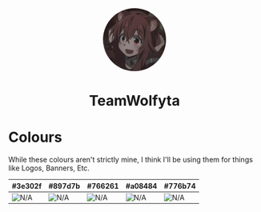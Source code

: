 <div align="center">
  <a href="https://teamwolfyta.xyz"><img src="./assets/profile-picture.jpg" height="25%" width="25%" style="border-radius:50%"></a>
  <h1>TeamWolfyta</h1>
</div>

# Colours

While these colours aren't strictly mine, I think I'll be using them for things like Logos, Banners, Etc.

| #3e302f                                                           | #897d7b                                                           | #766261                                                           | #a08484                                                           | #776b74                                                           |
| ----------------------------------------------------------------- | ----------------------------------------------------------------- | ----------------------------------------------------------------- | ----------------------------------------------------------------- | ----------------------------------------------------------------- |
| ![N/A](https://via.placeholder.com/50/3e302f/808080?Text=#3e302f) | ![N/A](https://via.placeholder.com/50/897d7b/808080?Text=#897d7b) | ![N/A](https://via.placeholder.com/50/766261/808080?Text=#766261) | ![N/A](https://via.placeholder.com/50/a08484/808080?Text=#a08484) | ![N/A](https://via.placeholder.com/50/776b74/808080?Text=#776b74) |
